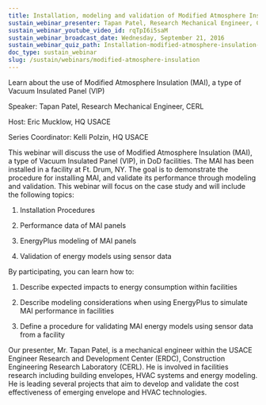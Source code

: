 ```yaml
---
title: Installation, modeling and validation of Modified Atmosphere Insulation (MAI)
sustain_webinar_presenter: Tapan Patel, Research Mechanical Engineer, CERL
sustain_webinar_youtube_video_id: rqTpI6i5saM
sustain_webinar_broadcast_date: Wednesday, September 21, 2016
sustain_webinar_quiz_path: Installation-modified-atmosphere-insulation-quiz.pdf
doc_type: sustain_webinar
slug: /sustain/webinars/modified-atmosphere-insulation
---
```


Learn about the use of Modified Atmosphere Insulation (MAI), a type of Vacuum Insulated Panel (VIP)

Speaker: Tapan Patel, Research Mechanical Engineer, CERL

Host: Eric Mucklow, HQ USACE

Series Coordinator: Kelli Polzin, HQ USACE

This webinar will discuss the use of Modified Atmosphere Insulation (MAI), a type of Vacuum Insulated Panel (VIP), in DoD facilities. The MAI has been installed in a facility at Ft. Drum, NY. The goal is to demonstrate the procedure for installing MAI, and validate its performance through modeling and validation. This webinar will focus on the case study and will include the following topics:

1. Installation Procedures

2. Performance data of MAI panels

3. EnergyPlus modeling of MAI panels

4. Validation of energy models using sensor data

By participating, you can learn how to:

1. Describe expected impacts to energy consumption within facilities

2. Describe modeling considerations when using EnergyPlus to simulate MAI performance in facilities

3. Define a procedure for validating MAI energy models using sensor data from a facility

Our presenter, Mr. Tapan Patel, is a mechanical engineer within the USACE Engineer Research and Development Center (ERDC), Construction Engineering Research Laboratory (CERL). He is involved in facilities research including building envelopes, HVAC systems and energy modeling. He is leading several projects that aim to develop and validate the cost effectiveness of emerging envelope and HVAC technologies.
